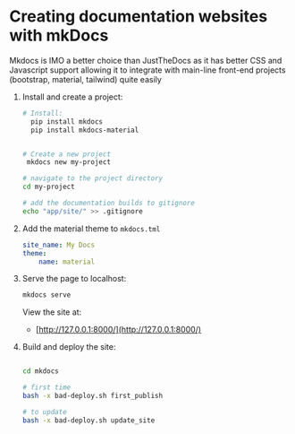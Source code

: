 # Creating documentation websites with mkDocs

Mkdocs is IMO a better choice than JustTheDocs as it has better CSS and Javascript support allowing it to integrate with main-line front-end projects (bootstrap, material, tailwind) quite easily


1. Install and create a project:

    ```zsh
    # Install:
      pip install mkdocs
      pip install mkdocs-material


    # Create a new project
     mkdocs new my-project

    # navigate to the project directory
    cd my-project

    # add the documentation builds to gitignore
    echo "app/site/" >> .gitignore
    ```

2. Add the material theme to `mkdocs.tml`

    ```yaml
    site_name: My Docs
    theme:
        name: material
    ```

3. Serve the page to localhost:

    ```zsh
    mkdocs serve
    ```

    View the site at:

    - [http://127.0.0.1:8000/](http://127.0.0.1:8000/)


4. Build and deploy the site:

    ```zsh

    cd mkdocs

    # first time
    bash -x bad-deploy.sh first_publish

    # to update
    bash -x bad-deploy.sh update_site
    ```
